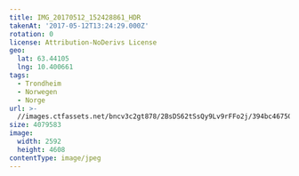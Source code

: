 ```yaml
---
title: IMG_20170512_152428861_HDR
takenAt: '2017-05-12T13:24:29.000Z'
rotation: 0
license: Attribution-NoDerivs License
geo:
  lat: 63.44105
  lng: 10.400661
tags:
  - Trondheim
  - Norwegen
  - Norge
url: >-
  //images.ctfassets.net/bncv3c2gt878/2BsDS62tSsQy9Lv9rFFo2j/394bc467507fb60e9ad21c1b2676e629/img_20170512_152428861_hdr_33840969663_o
size: 4079583
image:
  width: 2592
  height: 4608
contentType: image/jpeg
---
```


